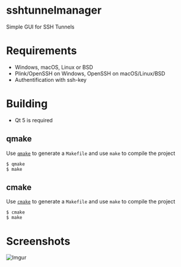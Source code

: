 # sshtunnelmanager

Simple GUI for SSH Tunnels

# Requirements
* Windows, macOS, Linux or BSD
* Plink/OpenSSH on Windows, OpenSSH on macOS/Linux/BSD
* Authentification with ssh-key

# Building

* Qt 5 is required

## qmake

Use [`qmake`](http://doc.qt.io/qt-5/qmake-manual.html) to generate a `Makefile` and use `make` to compile the project

    $ qmake
    $ make
    
## cmake

Use [`cmake`](https://cmake.org/) to generate a `Makefile` and use `make` to compile the project

    $ cmake
    $ make

# Screenshots
![Imgur](https://i.imgur.com/ZDHmDE0.png)

